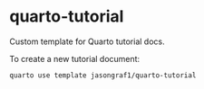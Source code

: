 # quarto-tutorial

Custom template for Quarto tutorial docs. 

To create a new tutorial document:

```
quarto use template jasongraf1/quarto-tutorial
```
